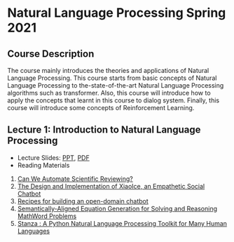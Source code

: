 # Natural Language Processing Spring 2021

## Course Description
The course mainly introduces the theories and applications of Natural Language Processing. This course starts from basic concepts of Natural Language Processing to the-state-of-the-art Natural Language Processing algorithms such as transformer. Also, this course will introduce how to apply the concepts that learnt in this course to dialog system. Finally, this course will introduce some concepts of Reinforcement Learning. 


## Lecture 1: Introduction to Natural Language Processing
* Lecture Slides: [PPT](https://drive.google.com/file/d/1e6f12ceaBz5YpIOa8dIBVPyO0fsJQ_O7/view?usp=sharing), [PDF](https://drive.google.com/file/d/18kzde9mnlyRezQ1Xz5wx_zGfB8PsTUze/view?usp=sharing)
* Reading Materials
1. [Can We Automate Scientific Reviewing?](https://arxiv.org/abs/2102.00176)
2. [The Design and Implementation of XiaoIce, an Empathetic Social Chatbot](https://dl.acm.org/doi/10.1162/coli_a_00368)
3. [Recipes for building an open-domain chatbot](https://arxiv.org/abs/2004.13637)
4. [Semantically-Aligned Equation Generation for Solving and Reasoning MathWord Problems](https://www.aclweb.org/anthology/N19-1272/)
5. [Stanza : A Python Natural Language Processing Toolkit for Many Human Languages](https://www.aclweb.org/anthology/2020.acl-demos.14/)

